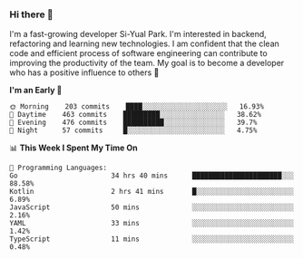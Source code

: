 ### Hi there 👋


I'm a fast-growing developer Si-Yual Park. I'm interested in backend, refactoring and learning new technologies. I am confident that the clean code and efficient process of software engineering can contribute to improving the productivity of the team. My goal is to become a developer who has a positive influence to others 🔭

<!--START_SECTION:waka-->
**I'm an Early 🐤** 

```text
🌞 Morning    203 commits    ████░░░░░░░░░░░░░░░░░░░░░   16.93% 
🌆 Daytime    463 commits    █████████░░░░░░░░░░░░░░░░   38.62% 
🌃 Evening    476 commits    ██████████░░░░░░░░░░░░░░░   39.7% 
🌙 Night      57 commits     █░░░░░░░░░░░░░░░░░░░░░░░░   4.75%

```


📊 **This Week I Spent My Time On** 

```text
💬 Programming Languages: 
Go                       34 hrs 40 mins      ██████████████████████░░░   88.58% 
Kotlin                   2 hrs 41 mins       █░░░░░░░░░░░░░░░░░░░░░░░░   6.89% 
JavaScript               50 mins             ░░░░░░░░░░░░░░░░░░░░░░░░░   2.16% 
YAML                     33 mins             ░░░░░░░░░░░░░░░░░░░░░░░░░   1.42% 
TypeScript               11 mins             ░░░░░░░░░░░░░░░░░░░░░░░░░   0.48%

```


<!--END_SECTION:waka-->
